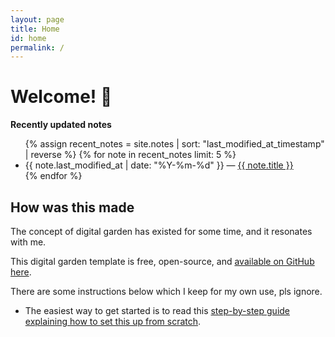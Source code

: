 ```yaml
---
layout: page
title: Home
id: home
permalink: /
---
```


# Welcome! 🌱




<strong>Recently updated notes</strong>

<ul>
  {% assign recent_notes = site.notes | sort: "last_modified_at_timestamp" | reverse %}
  {% for note in recent_notes limit: 5 %}
    <li>
      {{ note.last_modified_at | date: "%Y-%m-%d" }} — <a class="internal-link" href="{{ site.baseurl }}{{ note.url }}.html">{{ note.title }}</a>
    </li>
  {% endfor %}
</ul>

## How was this made
The concept of digital garden has existed for some time, and it resonates with me.

This digital garden template is free, open-source, and [available on GitHub here](https://github.com/maximevaillancourt/digital-garden-jekyll-template).

There are some instructions below which I keep for my own use, pls ignore.

* The easiest way to get started is to read this [step-by-step guide explaining how to set this up from scratch](https://maximevaillancourt.com/blog/setting-up-your-own-digital-garden-with-jekyll).


<style>
  .wrapper {
    max-width: 46em;
  }
</style>
